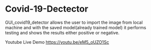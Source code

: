 # Covid-19-Dectector
GUI_covid19_detector allows the user to import the image from local machine and with the saved model(already trained model) it performs testing and shows the results either positive or negative.


Youtube Live Demo 
https://youtu.be/eM5_oUZO1Sc
